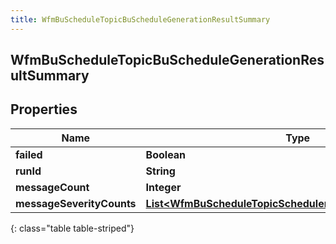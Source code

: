 ```yaml
---
title: WfmBuScheduleTopicBuScheduleGenerationResultSummary
---
```


## WfmBuScheduleTopicBuScheduleGenerationResultSummary

## Properties

| Name                      | Type                                                                                                                                       | Description | Notes      |
| ------------------------- | ------------------------------------------------------------------------------------------------------------------------------------------ | ----------- | ---------- |
| **failed**                | <!----><!---->**Boolean**<!---->                                                                                                           |             | [optional] |
| **runId**                 | <!----><!---->**String**<!---->                                                                                                            |             | [optional] |
| **messageCount**          | <!----><!---->**Integer**<!---->                                                                                                           |             | [optional] |
| **messageSeverityCounts** | <!----><!---->[**List&lt;WfmBuScheduleTopicSchedulerMessageSeverityCount&gt;**](WfmBuScheduleTopicSchedulerMessageSeverityCount.md)<!----> |             | [optional] |

{: class="table table-striped"}

